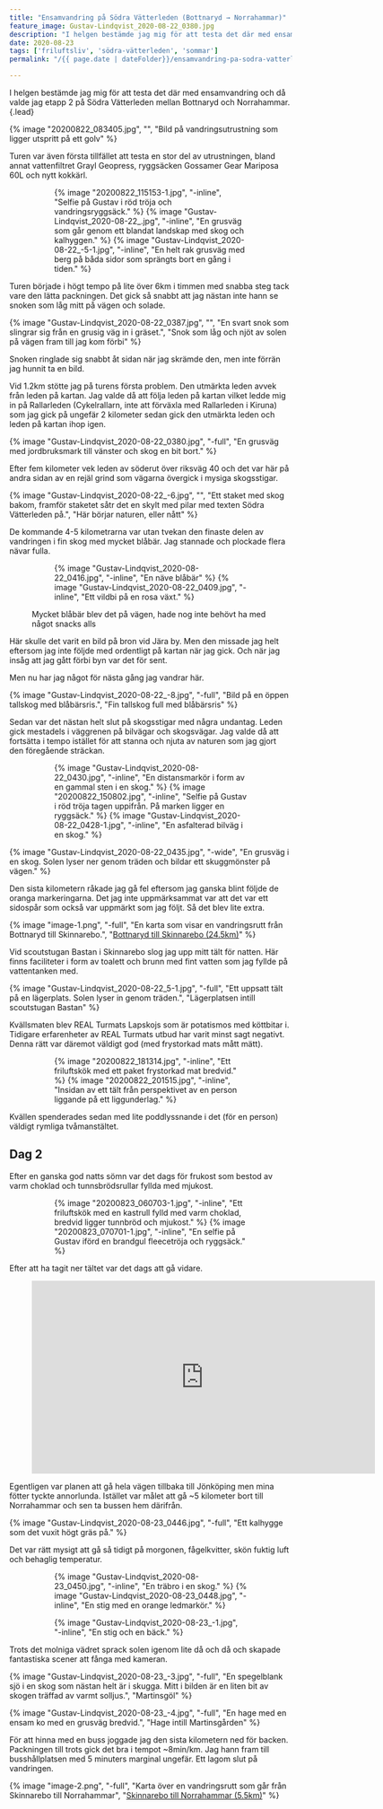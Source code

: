 ```yaml
---
title: "Ensamvandring på Södra Vätterleden (Bottnaryd → Norrahammar)"
feature_image: Gustav-Lindqvist_2020-08-22_0380.jpg
description: "I helgen bestämde jag mig för att testa det där med ensamvandring och då valde jag etapp 2 på Södra Vätterleden mellan Bottnaryd och Norrahammar."
date: 2020-08-23
tags: ['friluftsliv', 'södra-vätterleden', 'sommar']
permalink: "/{{ page.date | dateFolder}}/ensamvandring-pa-sodra-vatterleden/index.html"

---
```


I helgen bestämde jag mig för att testa det där med ensamvandring och då valde jag etapp 2 på Södra Vätterleden mellan Bottnaryd och Norrahammar.{.lead}

{% image "20200822_083405.jpg", "", "Bild på vandringsutrustning som ligger utspritt på ett golv" %}

Turen var även första tillfället att testa en stor del av utrustningen, bland annat vattenfiltret Grayl Geopress, ryggsäcken Gossamer Gear Mariposa 60L och nytt kokkärl.

<figure class="gallery -wide">
    <figure class="gallery-row">
        {% image "20200822_115153-1.jpg", "-inline", "Selfie på Gustav i röd tröja och vandringsryggsäck." %}
        {% image "Gustav-Lindqvist_2020-08-22_.jpg", "-inline", "En grusväg som går genom ett blandat landskap med skog och kalhyggen." %}
        {% image "Gustav-Lindqvist_2020-08-22_-5-1.jpg", "-inline", "En helt rak grusväg med berg på båda sidor som sprängts bort en gång i tiden." %}
    </figure>
</figure>

Turen började i högt tempo på lite över 6km i timmen med snabba steg tack vare den lätta packningen. Det gick så snabbt att jag nästan inte hann se snoken som låg mitt på vägen och solade.

{% image "Gustav-Lindqvist_2020-08-22_0387.jpg", "", "En svart snok som slingrar sig från en grusig väg in i gräset.", "Snok som låg och njöt av solen på vägen fram till jag kom förbi" %}

Snoken ringlade sig snabbt åt sidan när jag skrämde den, men inte förrän jag hunnit ta en bild.

Vid 1.2km stötte jag på turens första problem. Den utmärkta leden avvek från leden på kartan. Jag valde då att följa leden på kartan vilket ledde mig in på Rallarleden (Cykelrallarn, inte att förväxla med Rallarleden i Kiruna) som jag gick på ungefär 2 kilometer sedan gick den utmärkta leden och leden på kartan ihop igen.

{% image "Gustav-Lindqvist_2020-08-22_0380.jpg", "-full", "En grusväg med jordbruksmark till vänster och skog en bit bort." %}

Efter fem kilometer vek leden av söderut över riksväg 40 och det var här på andra sidan av en rejäl grind som vägarna övergick i mysiga skogsstigar.

{% image "Gustav-Lindqvist_2020-08-22_-6.jpg", "", "Ett staket med skog bakom, framför staketet såtr det en skylt med pilar med texten Södra Vätterleden på.", "Här börjar naturen, eller nått" %}

De kommande 4-5 kilometrarna var utan tvekan den finaste delen av vandringen i fin skog med mycket blåbär. Jag stannade och plockade flera nävar fulla.

<figure class="gallery">
    <figure class="gallery-row">
        {% image "Gustav-Lindqvist_2020-08-22_0416.jpg", "-inline", "En näve blåbär" %}
        {% image "Gustav-Lindqvist_2020-08-22_0409.jpg", "-inline", "Ett vildbi på en rosa växt." %}
    </figure>
    <figcaption><p>Mycket blåbär blev det på vägen, hade nog inte behövt ha med något snacks alls</p></figcaption>
</figure>

Här skulle det varit en bild på bron vid Jära by. Men den missade jag helt eftersom jag inte följde med ordentligt på kartan när jag gick. Och när jag insåg att jag gått förbi byn var det för sent.

Men nu har jag något för nästa gång jag vandrar här.

{% image "Gustav-Lindqvist_2020-08-22_-8.jpg", "-full", "Bild på en öppen tallskog med blåbärsris.", "Fin tallskog full med blåbärsris" %}

Sedan var det nästan helt slut på skogsstigar med några undantag. Leden gick mestadels i väggrenen på bilvägar och skogsvägar. Jag valde då att fortsätta i tempo istället för att stanna och njuta av naturen som jag gjort den föregående sträckan.

<figure class="gallery -wide">
	<figure class="gallery-row">
		{% image "Gustav-Lindqvist_2020-08-22_0430.jpg", "-inline", "En distansmarkör i form av en gammal sten i en skog." %}
		{% image "20200822_150802.jpg", "-inline", "Selfie på Gustav i röd tröja tagen uppifrån. På marken ligger en ryggsäck." %}
		{% image "Gustav-Lindqvist_2020-08-22_0428-1.jpg", "-inline", "En asfalterad bilväg i en skog." %}
	</figure>
</figure>

{% image "Gustav-Lindqvist_2020-08-22_0435.jpg", "-wide", "En grusväg i en skog. Solen lyser ner genom träden och bildar ett skuggmönster på vägen." %}

Den sista kilometern råkade jag gå fel eftersom jag ganska blint följde de oranga markeringarna. Det jag inte uppmärksammat var att det var ett sidospår som också var uppmärkt som jag följt. Så det blev lite extra.

{% image "image-1.png", "-full", "En karta som visar en vandringsrutt från Bottnaryd till Skinnarebo.", "[Bottnaryd till Skinnarebo (24.5km)](https://www.strava.com/activities/3950140453)" %}

Vid scoutstugan Bastan i Skinnarebo slog jag upp mitt tält för natten. Här finns faciliteter i form av toalett och brunn med fint vatten som jag fyllde på vattentanken med.

{% image "Gustav-Lindqvist_2020-08-22_5-1.jpg", "-full", "Ett uppsatt tält på en lägerplats. Solen lyser in genom träden.", "Lägerplatsen intill scoutstugan Bastan" %}

Kvällsmaten blev REAL Turmats Lapskojs som är potatismos med köttbitar i. Tidigare erfarenheter av REAL Turmats utbud har varit minst sagt negativt. Denna rätt var däremot väldigt god (med frystorkad mats mått mätt).

<figure class="gallery">
	<figure class="gallery-row">
		{% image "20200822_181314.jpg", "-inline", "Ett friluftskök med ett paket frystorkad mat bredvid." %}
		{% image "20200822_201515.jpg", "-inline", "Insidan av ett tält från perspektivet av en person liggande på ett liggunderlag." %}
	</figure>
</figure>

Kvällen spenderades sedan med lite poddlyssnande i det (för en person) väldigt rymliga tvåmanstältet.

## Dag 2

Efter en ganska god natts sömn var det dags för frukost som bestod av varm choklad och tunnsbrödsrullar fyllda med mjukost.

<figure class="gallery ">
	<figure class="gallery-row">
		{% image "20200823_060703-1.jpg", "-inline", "Ett friluftskök med en kastrull fylld med varm choklad, bredvid ligger tunnbröd och mjukost." %}
		{% image "20200823_070701-1.jpg", "-inline", "En selfie på Gustav iförd en brandgul fleecetröja och ryggsäck." %}
	</figure>
</figure>

Efter att ha tagit ner tältet var det dags att gå vidare.

<figure class="embed -wide"><iframe width="612" height="344" src="https://www.youtube.com/embed/8vJyrO9MvhM?feature=oembed&rel=0" frameborder="0" allow="accelerometer; autoplay; encrypted-media; gyroscope; picture-in-picture" allowfullscreen></iframe></figure>

Egentligen var planen att gå hela vägen tillbaka till Jönköping men mina fötter tyckte annorlunda. Istället var målet att gå ~5 kilometer bort till Norrahammar och sen ta bussen hem därifrån.

{% image "Gustav-Lindqvist_2020-08-23_0446.jpg", "-full", "Ett kalhygge som det vuxit högt gräs på." %}

Det var rätt mysigt att gå så tidigt på morgonen, fågelkvitter, skön fuktig luft och behaglig temperatur.

<figure class="gallery -wide">
	<figure class="gallery-row">
		{% image "Gustav-Lindqvist_2020-08-23_0450.jpg", "-inline", "En träbro i en skog." %}
		{% image "Gustav-Lindqvist_2020-08-23_0448.jpg", "-inline", "En stig med en orange ledmarkör." %}
	</figure>
	<figure class="gallery-row">
		{% image "Gustav-Lindqvist_2020-08-23_-1.jpg", "-inline", "En stig och en bäck." %}
	</figure>
</figure>

Trots det molniga vädret sprack solen igenom lite då och då och skapade fantastiska scener att fånga med kameran.

{% image "Gustav-Lindqvist_2020-08-23_-3.jpg", "-full", "En spegelblank sjö i en skog som nästan helt är i skugga. Mitt i bilden är en liten bit av skogen träffad av varmt solljus.", "Martinsgöl" %}

{% image "Gustav-Lindqvist_2020-08-23_-4.jpg", "-full", "En hage med en ensam ko med en grusväg bredvid.", "Hage intill Martinsgården" %}

För att hinna med en buss joggade jag den sista kilometern ned för backen. Packningen till trots gick det bra i tempot ~8min/km. Jag hann fram till busshållplatsen med 5 minuters marginal ungefär. Ett lagom slut på vandringen.

{% image "image-2.png", "-full", "Karta över en vandringsrutt som går från Skinnarebo till Norrahammar", "[Skinnarebo till Norrahammar (5.5km)](https://www.strava.com/activities/3952486509)" %}

